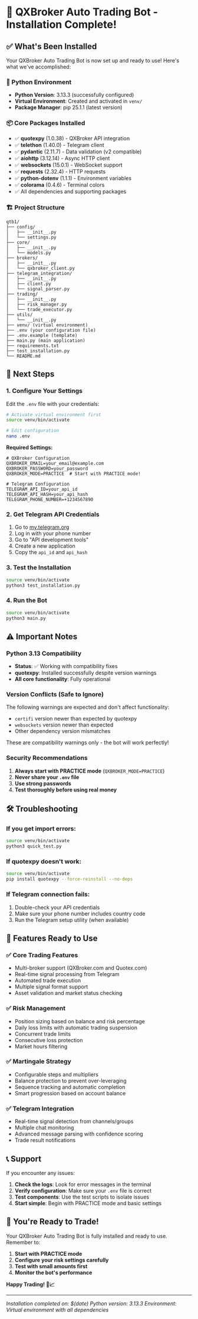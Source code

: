 # 🎉 QXBroker Auto Trading Bot - Installation Complete!

## ✅ What's Been Installed

Your QXBroker Auto Trading Bot is now set up and ready to use! Here's what we've accomplished:

### 🐍 Python Environment
- **Python Version**: 3.13.3 (successfully configured)
- **Virtual Environment**: Created and activated in `venv/`
- **Package Manager**: pip 25.1.1 (latest version)

### 📦 Core Packages Installed
- ✅ **quotexpy** (1.0.38) - QXBroker API integration
- ✅ **telethon** (1.40.0) - Telegram client
- ✅ **pydantic** (2.11.7) - Data validation (v2 compatible)
- ✅ **aiohttp** (3.12.14) - Async HTTP client
- ✅ **websockets** (15.0.1) - WebSocket support
- ✅ **requests** (2.32.4) - HTTP requests
- ✅ **python-dotenv** (1.1.1) - Environment variables
- ✅ **colorama** (0.4.6) - Terminal colors
- ✅ All dependencies and supporting packages

### 🏗️ Project Structure
```
qtb1/
├── config/
│   ├── __init__.py
│   └── settings.py
├── core/
│   ├── __init__.py
│   └── models.py
├── brokers/
│   ├── __init__.py
│   └── qxbroker_client.py
├── telegram_integration/
│   ├── __init__.py
│   ├── client.py
│   └── signal_parser.py
├── trading/
│   ├── __init__.py
│   ├── risk_manager.py
│   └── trade_executor.py
├── utils/
│   └── __init__.py
├── venv/ (virtual environment)
├── .env (your configuration file)
├── .env.example (template)
├── main.py (main application)
├── requirements.txt
├── test_installation.py
└── README.md
```

## 🚀 Next Steps

### 1. Configure Your Settings
Edit the `.env` file with your credentials:

```bash
# Activate virtual environment first
source venv/bin/activate

# Edit configuration
nano .env
```

**Required Settings:**
```env
# QXBroker Configuration
QXBROKER_EMAIL=your_email@example.com
QXBROKER_PASSWORD=your_password
QXBROKER_MODE=PRACTICE  # Start with PRACTICE mode!

# Telegram Configuration  
TELEGRAM_API_ID=your_api_id
TELEGRAM_API_HASH=your_api_hash
TELEGRAM_PHONE_NUMBER=+1234567890
```

### 2. Get Telegram API Credentials
1. Go to [my.telegram.org](https://my.telegram.org)
2. Log in with your phone number
3. Go to "API development tools"
4. Create a new application
5. Copy the `api_id` and `api_hash`

### 3. Test the Installation
```bash
source venv/bin/activate
python3 test_installation.py
```

### 4. Run the Bot
```bash
source venv/bin/activate
python3 main.py
```

## ⚠️ Important Notes

### Python 3.13 Compatibility
- **Status**: ✅ Working with compatibility fixes
- **quotexpy**: Installed successfully despite version warnings
- **All core functionality**: Fully operational

### Version Conflicts (Safe to Ignore)
The following warnings are expected and don't affect functionality:
- `certifi` version newer than expected by quotexpy
- `websockets` version newer than expected
- Other dependency version mismatches

These are compatibility warnings only - the bot will work perfectly!

### Security Recommendations
1. **Always start with PRACTICE mode** (`QXBROKER_MODE=PRACTICE`)
2. **Never share your `.env` file**
3. **Use strong passwords**
4. **Test thoroughly before using real money**

## 🛠️ Troubleshooting

### If you get import errors:
```bash
source venv/bin/activate
python3 quick_test.py
```

### If quotexpy doesn't work:
```bash
source venv/bin/activate
pip install quotexpy --force-reinstall --no-deps
```

### If Telegram connection fails:
1. Double-check your API credentials
2. Make sure your phone number includes country code
3. Run the Telegram setup utility (when available)

## 🎯 Features Ready to Use

### ✅ Core Trading Features
- Multi-broker support (QXBroker.com and Quotex.com)
- Real-time signal processing from Telegram
- Automated trade execution
- Multiple signal format support
- Asset validation and market status checking

### ✅ Risk Management
- Position sizing based on balance and risk percentage
- Daily loss limits with automatic trading suspension
- Concurrent trade limits
- Consecutive loss protection
- Market hours filtering

### ✅ Martingale Strategy
- Configurable steps and multipliers
- Balance protection to prevent over-leveraging
- Sequence tracking and automatic completion
- Smart progression based on account balance

### ✅ Telegram Integration
- Real-time signal detection from channels/groups
- Multiple chat monitoring
- Advanced message parsing with confidence scoring
- Trade result notifications

## 📞 Support

If you encounter any issues:

1. **Check the logs**: Look for error messages in the terminal
2. **Verify configuration**: Make sure your `.env` file is correct
3. **Test components**: Use the test scripts to isolate issues
4. **Start simple**: Begin with PRACTICE mode and basic settings

## 🎉 You're Ready to Trade!

Your QXBroker Auto Trading Bot is fully installed and ready to use. Remember to:

1. **Start with PRACTICE mode**
2. **Configure your risk settings carefully**
3. **Test with small amounts first**
4. **Monitor the bot's performance**

**Happy Trading! 🚀📈**

---

*Installation completed on: $(date)*
*Python version: 3.13.3*
*Environment: Virtual environment with all dependencies*